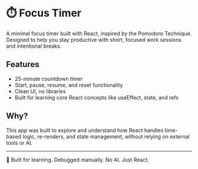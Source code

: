 # ⏱️ Focus Timer

A minimal focus timer built with React, inspired by the Pomodoro Technique. Designed to help you stay productive with short, focused work sessions and intentional breaks.

## Features
- 25-minute countdown timer
- Start, pause, resume, and reset functionality
- Clean UI, no libraries
- Built for learning core React concepts like useEffect, state, and refs

## Why?
This app was built to explore and understand how React handles time-based logic, re-renders, and state management, without relying on external tools or AI.

---

🧠 Built for learning. Debugged manually. No AI. Just React.

